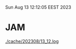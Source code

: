 Sun Aug 13 12:12:05 EEST 2023
# JAM
<a href='./cache/202308/13_12.log'>./cache/202308/13_12.log</a>
